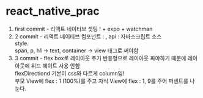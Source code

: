 # react_native_prac
1. first commit - 리액트 네이티브 셋팅 ! + expo + watchman
2. 2 commit - 리액트 네이티브 컴포넌트 : , api : 자바스크립트 소스<br>
style.<br>
span, p, h1 -> text, container -> view 태그로 써야함<br>
3. 3 commit - flex box로 레이아웃 주기 반응형으로 레이아웃 짜야하기 때문에 레이아웃에 위드 헤이트 사용 안함<br>
flexDirectiond 기본이 css와 다르게 column임!<br>
부모 View에 flex : 1 (100%)를 주고 자식 View에 flex : 1, 9를 주어 퍼센트를 나눈다.
